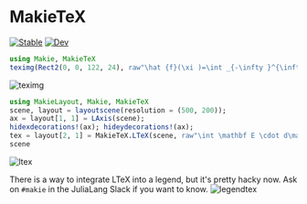 # MakieTeX

[![Stable](https://img.shields.io/badge/docs-stable-blue.svg)](https://juliaplots.org/MakieTeX.jl/stable)
[![Dev](https://img.shields.io/badge/docs-dev-blue.svg)](https://juliaplots.org/MakieTeX.jl/dev)

```julia
using Makie, MakieTeX
teximg(Rect2(0, 0, 122, 24), raw"\hat {f}(\xi )=\int _{-\infty }^{\infty }f(x)\ e^{-2\pi ix\xi }~ dx")
```
![teximg](https://user-images.githubusercontent.com/32143268/79641464-5696ab80-81b5-11ea-902d-d65da76dfa69.png)

```julia
using MakieLayout, Makie, MakieTeX
scene, layout = layoutscene(resolution = (500, 200));
ax = layout[1, 1] = LAxis(scene);
hidexdecorations!(ax); hideydecorations!(ax);
tex = layout[2, 1] = MakieTeX.LTeX(scene, raw"\int \mathbf E \cdot d\mathbf a = \frac{Q_{encl}}{4\pi\epsilon_0}");
scene
```
![ltex](https://user-images.githubusercontent.com/32143268/79641864-b42bf780-81b7-11ea-8958-407f6c732069.png)

There is a way to integrate LTeX into a legend, but it's pretty hacky now.  Ask on `#makie` in the JuliaLang Slack if you want to know.
![legendtex](https://user-images.githubusercontent.com/32143268/79641479-6adaa880-81b5-11ea-8138-4d6054ccfa6d.png)
